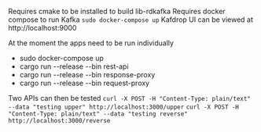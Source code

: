 
Requires cmake to be installed to build lib-rdkafka
Requires docker compose to run Kafka `sudo docker-compose up`
Kafdrop UI can be viewed at http://localhost:9000

At the moment the apps need to be run individually
- sudo docker-compose up
- cargo run --release --bin rest-api
- cargo run --release --bin response-proxy
- cargo run --release --bin request-proxy

Two APIs can then be tested
`curl -X POST -H "Content-Type: plain/text" --data "testing upper" http://localhost:3000/upper`
`curl -X POST -H "Content-Type: plain/text" --data "testing reverse" http://localhost:3000/reverse`

